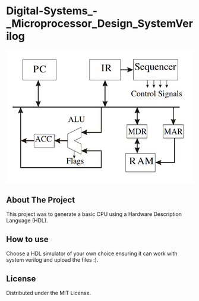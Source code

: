# Digital-Systems_-_Microprocessor_Design_SystemVerilog

![GitHub Logo](Screenshot_5.png)

<div id="top"></div>

<!-- ABOUT THE PROJECT -->
## About The Project

This project was to generate a basic CPU using a Hardware Description Language (HDL). 

## How to use

Choose a HDL simulator of your own choice ensuring it can work with system verilog and upload the files :).

<!-- LICENSE -->
## License

Distributed under the MIT License.
